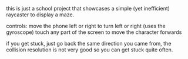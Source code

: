 this is just a school project that showcases a simple (yet inefficient)
raycaster to display a maze.

controls:
    move the phone left or right to turn left or right (uses the gyroscope)
    touch any part of the screen to move the character forwards

if you get stuck, just go back the same direction you came from, the collision
resolution is not very good so you can get stuck quite often.
